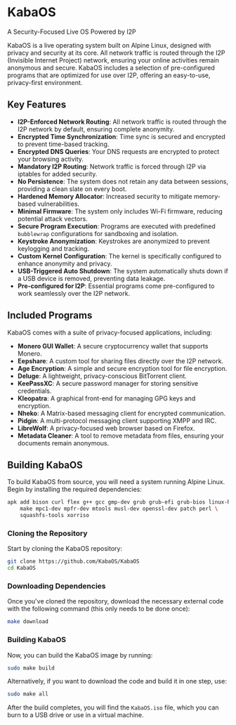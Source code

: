 # KabaOS
A Security-Focused Live OS Powered by I2P

KabaOS is a live operating system built on Alpine Linux, designed with
privacy and security at its core. All network traffic is routed through the
I2P (Invisible Internet Project) network, ensuring your online activities
remain anonymous and secure. KabaOS includes a selection of pre-configured
programs that are optimized for use over I2P, offering an easy-to-use,
privacy-first environment.

## Key Features

- **I2P-Enforced Network Routing**: All network traffic is routed through
	the I2P network by default, ensuring complete anonymity.
- **Encrypted Time Synchronization**: Time sync is secured and encrypted to
	prevent time-based tracking.
- **Encrypted DNS Queries**: Your DNS requests are encrypted to protect your
	browsing activity.
- **Mandatory I2P Routing**: Network traffic is forced through I2P via
	iptables for added security.
- **No Persistence**: The system does not retain any data between sessions,
	providing a clean slate on every boot.
- **Hardened Memory Allocator**: Increased security to mitigate memory-based
	vulnerabilities.
- **Minimal Firmware**: The system only includes Wi-Fi firmware, reducing
	potential attack vectors.
- **Secure Program Execution**: Programs are executed with predefined
	`bubblewrap` configurations for sandboxing and isolation.
- **Keystroke Anonymization**: Keystrokes are anonymized to prevent keylogging
	and tracking.
- **Custom Kernel Configuration**: The kernel is specifically configured to
	enhance anonymity and privacy.
- **USB-Triggered Auto Shutdown**: The system automatically shuts down if
	a USB device is removed, preventing data leakage.
- **Pre-configured for I2P**: Essential programs come pre-configured to work
	seamlessly over the I2P network.

## Included Programs

KabaOS comes with a suite of privacy-focused applications, including:

- **Monero GUI Wallet**: A secure cryptocurrency wallet that supports Monero.
- **Eepshare**: A custom tool for sharing files directly over the I2P network.
- **Age Encryption**: A simple and secure encryption tool for file encryption.
- **Deluge**: A lightweight, privacy-conscious BitTorrent client.
- **KeePassXC**: A secure password manager for storing sensitive credentials.
- **Kleopatra**: A graphical front-end for managing GPG keys and encryption.
- **Nheko**: A Matrix-based messaging client for encrypted communication.
- **Pidgin**: A multi-protocol messaging client supporting XMPP and IRC.
- **LibreWolf**: A privacy-focused web browser based on Firefox.
- **Metadata Cleaner**: A tool to remove metadata from files, ensuring your
    documents remain anonymous.

## Building KabaOS

To build KabaOS from source, you will need a system running Alpine Linux. Begin
by installing the required dependencies:

```sh
apk add bison curl flex g++ gcc gmp-dev grub grub-efi grub-bios linux-headers \
    make mpc1-dev mpfr-dev mtools musl-dev openssl-dev patch perl \
    squashfs-tools xorriso
```

### Cloning the Repository

Start by cloning the KabaOS repository:

```sh
git clone https://github.com/KabaOS/KabaOS
cd KabaOS
```

### Downloading Dependencies

Once you've cloned the repository, download the necessary external code with
the following command (this only needs to be done once):

```sh
make download
```

### Building KabaOS

Now, you can build the KabaOS image by running:

```sh
sudo make build
```

Alternatively, if you want to download the code and build it in one step, use:

```sh
sudo make all
```

After the build completes, you will find the `KabaOS.iso` file, which you
can burn to a USB drive or use in a virtual machine.
